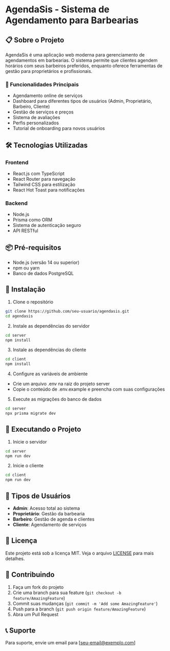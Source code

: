# AgendaSis - Sistema de Agendamento para Barbearias

## 📋 Sobre o Projeto

AgendaSis é uma aplicação web moderna para gerenciamento de agendamentos em barbearias. O sistema permite que clientes agendem horários com seus barbeiros preferidos, enquanto oferece ferramentas de gestão para proprietários e profissionais.

### 🚀 Funcionalidades Principais

- Agendamento online de serviços
- Dashboard para diferentes tipos de usuários (Admin, Proprietário, Barbeiro, Cliente)
- Gestão de serviços e preços
- Sistema de avaliações
- Perfis personalizados
- Tutorial de onboarding para novos usuários

## 🛠️ Tecnologias Utilizadas

### Frontend
- React.js com TypeScript
- React Router para navegação
- Tailwind CSS para estilização
- React Hot Toast para notificações

### Backend
- Node.js
- Prisma como ORM
- Sistema de autenticação seguro
- API RESTful

## 📦 Pré-requisitos

- Node.js (versão 14 ou superior)
- npm ou yarn
- Banco de dados PostgreSQL

## 🔧 Instalação

1. Clone o repositório
```bash
git clone https://github.com/seu-usuario/agendasis.git
cd agendasis
```

2. Instale as dependências do servidor
```bash
cd server
npm install
```

3. Instale as dependências do cliente
```bash
cd client
npm install
```

4. Configure as variáveis de ambiente
- Crie um arquivo .env na raiz do projeto server
- Copie o conteúdo de .env.example e preencha com suas configurações

5. Execute as migrações do banco de dados
```bash
cd server
npx prisma migrate dev
```

## 🚀 Executando o Projeto

1. Inicie o servidor
```bash
cd server
npm run dev
```

2. Inicie o cliente
```bash
cd client
npm run dev
```

## 👥 Tipos de Usuários

- **Admin**: Acesso total ao sistema
- **Proprietário**: Gestão da barbearia
- **Barbeiro**: Gestão de agenda e clientes
- **Cliente**: Agendamento de serviços

## 📝 Licença

Este projeto está sob a licença MIT. Veja o arquivo [LICENSE](LICENSE) para mais detalhes.

## 🤝 Contribuindo

1. Faça um fork do projeto
2. Crie uma branch para sua feature (`git checkout -b feature/AmazingFeature`)
3. Commit suas mudanças (`git commit -m 'Add some AmazingFeature'`)
4. Push para a branch (`git push origin feature/AmazingFeature`)
5. Abra um Pull Request

## 📞 Suporte

Para suporte, envie um email para [seu-email@exemplo.com] 